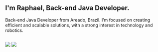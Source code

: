## I'm Raphael, Back-end Java Developer.

Back-end Java Developer from Areado, Brazil. I’m focused on creating efficient and scalable solutions, with a strong interest in technology and robotics.

## 

<div>
  <a href="mailto:vieiraraphael31@gmail.com"><img src="https://img.shields.io/badge/-Gmail-%23333?style=for-the-badge&logo=gmail&logoColor=white" target="_blank"></a>
  <a href="https://www.linkedin.com/in/raphaelvieirah" target="_blank"><img src="https://img.shields.io/badge/-LinkedIn-%230077B5?style=for-the-badge&logo=linkedin&logoColor=white" target="_blank"></a>
</div>
